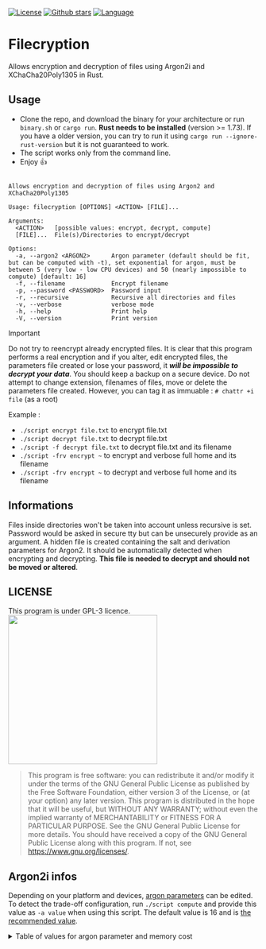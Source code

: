 [![License](https://img.shields.io/github/license/DorianCoding/filecryption)](https://www.gnu.org/licenses/gpl-3.0.en.html)
[![Github stars](https://img.shields.io/github/stars/DorianCoding/filecryption
)](https://github.com/DorianCoding/filecryption/stargazers)
[![Language](https://img.shields.io/badge/RUST-red)](https://github.com/rust-lang/rust)
# Filecryption
Allows encryption and decryption of files using Argon2i and XChaCha20Poly1305 in Rust.
## Usage
* Clone the repo, and download the binary for your architecture or run `binary.sh` or `cargo run`. **Rust needs to be installed** (version >= 1.73). If you have a older version, you can try to run it using `cargo run --ignore-rust-version` but it is not guaranteed to work.
* The script works only from the command line.
* Enjoy :+1:
```

Allows encryption and decryption of files using Argon2 and XChaCha20Poly1305

Usage: filecryption [OPTIONS] <ACTION> [FILE]...

Arguments:
  <ACTION>   [possible values: encrypt, decrypt, compute]
  [FILE]...  File(s)/Directories to encrypt/decrypt

Options:
  -a, --argon2 <ARGON2>      Argon parameter (default should be fit, but can be computed with -t), set exponential for argon, must be between 5 (very low - low CPU devices) and 50 (nearly impossible to compute) [default: 16]
  -f, --filename             Encrypt filename
  -p, --password <PASSWORD>  Password input
  -r, --recursive            Recursive all directories and files
  -v, --verbose              verbose mode
  -h, --help                 Print help
  -V, --version              Print version

```


> [!IMPORTANT]
> Do not try to reencrypt already encrypted files.
> It is clear that this program performs a real encryption and if you alter, edit encrypted files, the parameters file created or lose your password, it ***will be impossible to decrypt your data***. You should keep a backup on a secure device.
> Do not attempt to change extension, filenames of files, move or delete the parameters file created. However, you can tag it as immuable : `# chattr +i file` (as a root) 


Example :
* `./script encrypt file.txt` to encrypt file.txt
* `./script decrypt file.txt` to decrypt file.txt
* `./script -f decrypt file.txt` to decrypt file.txt and its filename
* `./script -frv encrypt ~` to encrypt and verbose full home and its filename
* `./script -frv encrypt ~` to decrypt and verbose full home and its filename

## Informations

Files inside directories won't be taken into account unless recursive is set. 
Password would be asked in secure tty but can be unsecurely provide as an argument.
A hidden file is created containing the salt and derivation parameters for Argon2.
It should be automatically detected when encrypting and decrypting. **This file is needed to decrypt and should not be moved or altered**.

## LICENSE
This program is under GPL-3 licence. 
<img src="/assets/images/gpl-v3-logo.svg" width="300" />
> This program is free software: you can redistribute it and/or modify it under the terms of the GNU General Public License as published by the Free Software Foundation, either version 3 of the License, or (at your option) any later version.
> This program is distributed in the hope that it will be useful, but WITHOUT ANY WARRANTY; without even the implied warranty of MERCHANTABILITY or FITNESS FOR A PARTICULAR PURPOSE. See the GNU General Public License for more details.
> You should have received a copy of the GNU General Public License along with this program. If not, see <https://www.gnu.org/licenses/>.

## Argon2i infos

Depending on your platform and devices, [argon parameters](https://www.rfc-editor.org/rfc/rfc9106.html#name-argon2-inputs-and-outputs) can be edited. To detect the trade-off configuration, run `./script compute`
and provide this value as `-a value` when using this script. The default value is 16 and is [the recommended value](https://www.rfc-editor.org/rfc/rfc9106.html#name-parameter-choice). 

<details>
  <summary>Table of values for argon parameter and memory cost</summary>

*Keep in mind that values higher than 20 could just make your computer lag or crashes
and you **should really** compute before choosing a higher value than default.*
| Value of argon | Memory cost |
| --- | --- |
| 5 | 32 KB |
| 6 | 64 KB |
| 7 | 128 KB |
| 8 | 256 KB |
| 9 | 512 KB |
| 10 | 1.02 MB |
| 11 | 2.05 MB |
| 12 | 4.1 MB |
| 13 | 8.19 MB |
| 14 | 16.4 MB |
| 15 | 32.8 MB |
| Recommended --> 16 | 65.5 MB |
| 17 | 131 MB |
| 18 | 262 MB |
| 19 | 524 MB |
| 20 | 1.05 GB |
| 21 | 2.1 GB |
| 22 | 4.19 GB |
| 23 | 8.39 GB |
| 24 | 16.8 GB |
| 25 | 33.6 GB |
| 26 | 67.1 GB |
| 27 | 134 GB |
| 28 | 268 GB |
| 29 | 537 GB |
| 30 | 1.07 TB |
| 31 | 2.15 TB |
| 32 | 4.29 TB |
| 33 | 8.59 TB |
| 34 | 17.2 TB |
| 35 | 34.4 TB |
| 36 | 68.7 TB |
| 37 | 137 TB |
| 38 | 275 TB |
| 39 | 550 TB |
| 40 | 1.1 PB |
| 41 | 2.2 PB |
| 42 | 4.4 PB |
| 43 | 8.8 PB |
| 44 | 17.6 PB |
| 45 | 35.2 PB |
| 46 | 70.4 PB |
| 47 | 141 PB |
| 48 | 281 PB |
| 49 | 563 PB |
| 50 | 1.13 EB |

</details>
